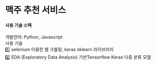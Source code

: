 # 맥주 추천 서비스


#### 사용 기술 스택

개발언어: Python, Javascript </br>
사용 기술 </br>
1️⃣ selenium 이용한 웹 크롤링, keras sklearn 라이브러리 </br>
2️⃣ EDA (Exploratory Data Analysis) 기반Tensorflow Keras 다중 분류 모델
